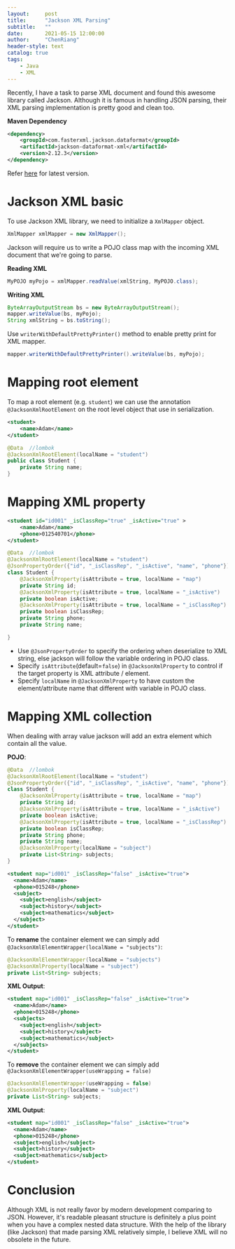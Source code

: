 ```yaml
---
layout:     post
title:      "Jackson XML Parsing"
subtitle:   "" 
date:       2021-05-15 12:00:00
author:     "ChenRiang"
header-style: text
catalog: true
tags:
    - Java
    - XML
---
```


Recently, I have a task to parse XML document and found this awesome library called Jackson. Although it is famous in handling 
JSON parsing, their XML parsing implementation is pretty good and clean too.  


**Maven Dependency**
```xml
<dependency>
    <groupId>com.fasterxml.jackson.dataformat</groupId>
    <artifactId>jackson-dataformat-xml</artifactId>
    <version>2.12.3</version>
</dependency>
```
Refer [here](https://mvnrepository.com/artifact/com.fasterxml.jackson.dataformat/jackson-dataformat-xml) for latest version.

# Jackson XML basic
To use Jackson XML library, we need to initialize a `XmlMapper` object. 

```java
XmlMapper xmlMapper = new XmlMapper();
```


Jackson will require us to write a POJO class map with the incoming XML document that we're going to parse.

**Reading XML**
```java
MyPOJO myPojo = xmlMapper.readValue(xmlString, MyPOJO.class);
```

**Writing XML**
```java
ByteArrayOutputStream bs = new ByteArrayOutputStream();
mapper.writeValue(bs, myPojo);
String xmlString = bs.toString();
```


Use `writerWithDefaultPrettyPrinter()` method to enable pretty print for XML mapper.
```java
mapper.writerWithDefaultPrettyPrinter().writeValue(bs, myPojo);
```



# Mapping root element
To map a root element (e.g. `student`) we can use the annotation `@JacksonXmlRootElement` on the root level object that
use in serialization.

```xml
<student>
    <name>Adam</name>
</student>
``` 

```java
@Data  //lombok
@JacksonXmlRootElement(localName = "student")
public class Student {
    private String name;
}
```

# Mapping XML property
```xml
<student id="id001" _isClassRep="true" _isActive="true" >
    <name>Adam</name>
    <phone>012540701</phone>
</student>
```

```java
@Data  //lombok
@JacksonXmlRootElement(localName = "student")
@JsonPropertyOrder({"id", "_isClassRep", "_isActive", "name", "phone"})
class Student {
    @JacksonXmlProperty(isAttribute = true, localName = "map")
    private String id;
    @JacksonXmlProperty(isAttribute = true, localName = "_isActive")
    private boolean isActive;
    @JacksonXmlProperty(isAttribute = true, localName = "_isClassRep")
    private boolean isClassRep;
    private String phone;
    private String name;

}
```
- Use `@JsonPropertyOrder` to specify the ordering when deserialize to XML string, else jackson will follow the variable ordering in POJO class.
- Specify `isAttribute`(default=`false`) in `@JacksonXmlProperty` to control if the target property is XML attribute / element.
- Specify `localName` in `@JacksonXmlProperty` to have custom the element/attribute name that different with variable in POJO class. 

# Mapping XML collection
When dealing with array value jackson will add an extra element which contain all the value.

__POJO__:

```java
@Data  //lombok
@JacksonXmlRootElement(localName = "student")
@JsonPropertyOrder({"id", "_isClassRep", "_isActive", "name", "phone"})
class Student {
    @JacksonXmlProperty(isAttribute = true, localName = "map")
    private String id;
    @JacksonXmlProperty(isAttribute = true, localName = "_isActive")
    private boolean isActive;
    @JacksonXmlProperty(isAttribute = true, localName = "_isClassRep")
    private boolean isClassRep;
    private String phone;
    private String name;
    @JacksonXmlProperty(localName = "subject")
    private List<String> subjects;
}
```

```xml
<student map="id001" _isClassRep="false" _isActive="true">
  <name>Adam</name>
  <phone>015248</phone>
  <subject>
    <subject>english</subject>
    <subject>history</subject>
    <subject>mathematics</subject>
  </subject>
</student>
```

To **rename** the container element we can simply add `@JacksonXmlElementWrapper(localName = "subjects")`:


```java
@JacksonXmlElementWrapper(localName = "subjects")
@JacksonXmlProperty(localName = "subject")
private List<String> subjects;
```


__XML Output__:

```xml
<student map="id001" _isClassRep="false" _isActive="true">
  <name>Adam</name>
  <phone>015248</phone>
  <subjects>
    <subject>english</subject>
    <subject>history</subject>
    <subject>mathematics</subject>
  </subjects>
</student>
```

To **remove** the container element we can simply add `@JacksonXmlElementWrapper(useWrapping = false)`


```java
@JacksonXmlElementWrapper(useWrapping = false)
@JacksonXmlProperty(localName = "subject")
private List<String> subjects;
```


__XML Output__:

```xml
<student map="id001" _isClassRep="false" _isActive="true">
  <name>Adam</name>
  <phone>015248</phone>
  <subject>english</subject>
  <subject>history</subject>
  <subject>mathematics</subject>
</student>
```

# Conclusion
Although XML is not really favor by modern development comparing to JSON. However, it's readable pleasant structure is
definitely a plus point when you have a complex nested data structure. With the help of the library (like Jackson)
that made parsing XML relatively simple, I believe XML will no obsolete in the future.